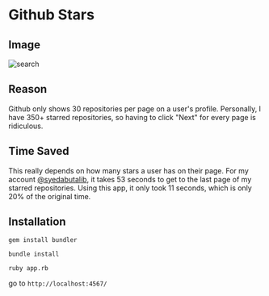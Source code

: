# Github Stars

## Image

![search](https://user-images.githubusercontent.com/18503982/80301206-5cb5fa80-8768-11ea-86fa-1171f9ff7a66.png)

## Reason

Github only shows 30 repositories per page on a user's profile. Personally, I have 350+ starred repositories, so having to click "Next" for every page is ridiculous.

## Time Saved

This really depends on how many stars a user has on their page. For my account [@syedabutalib](https://github.com/SyedAbutalib), it takes 53 seconds to get to the last page of my starred repositories. Using this app, it only took 11 seconds, which is only 20% of the original time.

## Installation

`gem install bundler`

`bundle install`

`ruby app.rb`

go to `http://localhost:4567/`
